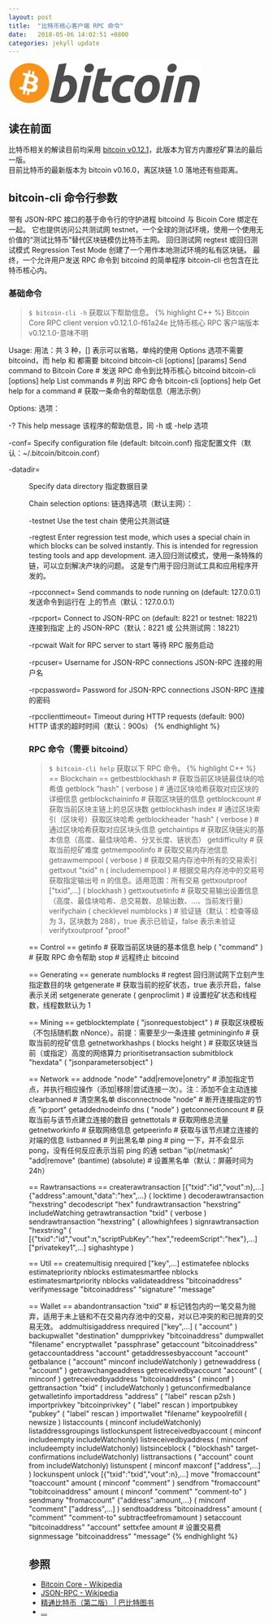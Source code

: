 ```yaml
---
layout: post
title:  "比特币核心客户端 RPC 命令"
date:   2018-05-06 14:02:51 +0800
categories: jekyll update
---
```

![bitcoin](/images/20180504/bitcoin.svg)

## 读在前面
比特币相关的解读目前均采用 [bitcoin v0.12.1](https://github.com/bitcoin/bitcoin/tree/v0.12.1)，此版本为官方内置挖矿算法的最后一版。<br>
目前比特币的最新版本为 bitcoin v0.16.0，离区块链 1.0 落地还有些距离。

## bitcoin-cli 命令行参数
带有 JSON-RPC 接口的基于命令行的守护进程 bitcoind 与 Bicoin Core 绑定在一起。
它也提供访问公共测试网 testnet，一个全球的测试环境，使用一个使用无价值的“测试比特币”替代区块链模仿比特币主网。
回归测试网 regtest 或回归测试模式 Regression Test Mode 创建了一个用作本地测试环境的私有区块链。
最终，一个允许用户发送 RPC 命令到 bitcoind 的简单程序 bitcoin-cli 也包含在比特币核心内。

### 基础命令
> `$ bitcoin-cli -h` 获取以下帮助信息。
{% highlight C++ %}
Bitcoin Core RPC client version v0.12.1.0-f61a24e
比特币核心 RPC 客户端版本 v0.12.1.0-意味不明

Usage:
用法：共 3 种，[] 表示可以省略，单纯的使用 Options 选项不需要 bitcoind，而 help 和 <command> 都需要 bitcoind
  bitcoin-cli [options] <command> [params]  Send command to Bitcoin Core # 发送 RPC 命令到比特币核心 bitcoind
  bitcoin-cli [options] help                List commands # 列出 RPC 命令
  bitcoin-cli [options] help <command>      Get help for a command # 获取一条命令的帮助信息（用法示例）

Options:
选项：

  -?
       This help message
       该程序的帮助信息，同 -h 或 -help 选项

  -conf=<file>
       Specify configuration file (default: bitcoin.conf)
       指定配置文件（默认：~/.bitcoin/bitcoin.conf）

  -datadir=<dir>
       Specify data directory
       指定数据目录

Chain selection options:
链选择选项（默认主网）：

  -testnet
       Use the test chain
       使用公共测试链

  -regtest
       Enter regression test mode, which uses a special chain in which blocks
       can be solved instantly. This is intended for regression testing tools
       and app development.
       进入回归测试模式，使用一条特殊的链，可以立刻解决产块的问题。
       这是专门用于回归测试工具和应用程序开发的。

  -rpcconnect=<ip>
       Send commands to node running on <ip> (default: 127.0.0.1)
       发送命令到运行在 <ip> 上的节点（默认：127.0.0.1）

  -rpcport=<port>
       Connect to JSON-RPC on <port> (default: 8221 or testnet: 18221)
       连接到指定 <port> 上的 JSON-RPC（默认：8221 或 公共测试网：18221）

  -rpcwait
       Wait for RPC server to start
       等待 RPC 服务启动

  -rpcuser=<user>
       Username for JSON-RPC connections
       JSON-RPC 连接的用户名

  -rpcpassword=<pw>
       Password for JSON-RPC connections
       JSON-RPC 连接的密码

  -rpcclienttimeout=<n>
       Timeout during HTTP requests (default: 900)
       HTTP 请求的超时时间（默认：900s）
{% endhighlight %}

### RPC 命令（需要 bitcoind）
> `$ bitcoin-cli help` 获取以下 RPC 命令。
{% highlight C++ %}
== Blockchain ==
getbestblockhash # 获取当前区块链最佳块的哈希值
getblock "hash" ( verbose ) # 通过区块哈希获取对应区块的详细信息
getblockchaininfo # 获取区块链的信息
getblockcount # 获取当前区块主链上的总区块数
getblockhash index # 通过区块索引（区块号）获取区块哈希
getblockheader "hash" ( verbose ) # 通过区块哈希获取对应区块头信息
getchaintips # 获取区块链尖的基本信息（高度、最佳块哈希、分叉长度、链状态）
getdifficulty # 获取当前挖矿难度
getmempoolinfo # 获取交易内存池信息
getrawmempool ( verbose ) # 获取交易内存池中所有的交易索引
gettxout "txid" n ( includemempool ) # 根据交易内存池中的交易号获取指定输出号 n 的信息。适用范围：所有交易
gettxoutproof ["txid",...] ( blockhash )
gettxoutsetinfo # 获取交易输出设置信息（高度、最佳块哈希、总交易数、总输出数、...、当前发行量）
verifychain ( checklevel numblocks ) # 验证链（默认：检查等级为 3，区块数为 288），true 表示已验证，false 表示未验证
verifytxoutproof "proof"

== Control ==
getinfo # 获取当前区块链的基本信息
help ( "command" ) # 获取 RPC 命令帮助
stop # 远程终止 bitcoind

== Generating ==
generate numblocks # regtest 回归测试网下立刻产生指定数目的块
getgenerate # 获取当前的挖矿状态，true 表示开启，false 表示关闭
setgenerate generate ( genproclimit ) # 设置挖矿状态和线程数，线程数默认为 1

== Mining ==
getblocktemplate ( "jsonrequestobject" ) # 获取区块模板（不包括随机数 nNonce）。前提：需要至少一条连接
getmininginfo # 获取当前的挖矿信息
getnetworkhashps ( blocks height ) # 获取区块链当前（或指定）高度的网络算力
prioritisetransaction <txid> <priority delta> <fee delta>
submitblock "hexdata" ( "jsonparametersobject" )

== Network ==
addnode "node" "add|remove|onetry" # 添加指定节点，并执行相应操作（添加|移除|尝试连接一次）。注：添加不会主动连接
clearbanned # 清空黑名单
disconnectnode "node" # 断开连接指定的节点 "ip:port"
getaddednodeinfo dns ( "node" )
getconnectioncount # 获取当前与该节点建立连接的数目
getnettotals # 获取网络总流量
getnetworkinfo # 获取网络信息
getpeerinfo # 获取与该节点建立连接的对端的信息
listbanned # 列出黑名单
ping # ping 一下，并不会显示 pong，没有任何反应表示当前 ping 的通
setban "ip(/netmask)" "add|remove" (bantime) (absolute) # 设置黑名单（默认：屏蔽时间为 24h）

== Rawtransactions ==
createrawtransaction [{"txid":"id","vout":n},...] {"address":amount,"data":"hex",...} ( locktime )
decoderawtransaction "hexstring"
decodescript "hex"
fundrawtransaction "hexstring" includeWatching
getrawtransaction "txid" ( verbose )
sendrawtransaction "hexstring" ( allowhighfees )
signrawtransaction "hexstring" ( [{"txid":"id","vout":n,"scriptPubKey":"hex","redeemScript":"hex"},...] ["privatekey1",...] sighashtype )

== Util ==
createmultisig nrequired ["key",...]
estimatefee nblocks
estimatepriority nblocks
estimatesmartfee nblocks
estimatesmartpriority nblocks
validateaddress "bitcoinaddress"
verifymessage "bitcoinaddress" "signature" "message"

== Wallet ==
abandontransaction "txid" # 标记钱包内的一笔交易为抛弃，适用于未上链和不在交易内存池中的交易，对以已冲突的和已抛弃的交易无效。
addmultisigaddress nrequired ["key",...] ( "account" )
backupwallet "destination"
dumpprivkey "bitcoinaddress"
dumpwallet "filename"
encryptwallet "passphrase"
getaccount "bitcoinaddress"
getaccountaddress "account"
getaddressesbyaccount "account"
getbalance ( "account" minconf includeWatchonly )
getnewaddress ( "account" )
getrawchangeaddress
getreceivedbyaccount "account" ( minconf )
getreceivedbyaddress "bitcoinaddress" ( minconf )
gettransaction "txid" ( includeWatchonly )
getunconfirmedbalance
getwalletinfo
importaddress "address" ( "label" rescan p2sh )
importprivkey "bitcoinprivkey" ( "label" rescan )
importpubkey "pubkey" ( "label" rescan )
importwallet "filename"
keypoolrefill ( newsize )
listaccounts ( minconf includeWatchonly)
listaddressgroupings
listlockunspent
listreceivedbyaccount ( minconf includeempty includeWatchonly)
listreceivedbyaddress ( minconf includeempty includeWatchonly)
listsinceblock ( "blockhash" target-confirmations includeWatchonly)
listtransactions ( "account" count from includeWatchonly)
listunspent ( minconf maxconf  ["address",...] )
lockunspent unlock [{"txid":"txid","vout":n},...]
move "fromaccount" "toaccount" amount ( minconf "comment" )
sendfrom "fromaccount" "tobitcoinaddress" amount ( minconf "comment" "comment-to" )
sendmany "fromaccount" {"address":amount,...} ( minconf "comment" ["address",...] )
sendtoaddress "bitcoinaddress" amount ( "comment" "comment-to" subtractfeefromamount )
setaccount "bitcoinaddress" "account"
settxfee amount # 设置交易费
signmessage "bitcoinaddress" "message"
{% endhighlight %}

## 参照
* [Bitcoin Core - Wikipedia](https://en.wikipedia.org/wiki/Bitcoin_Core)
* [JSON-RPC - Wikipedia](https://en.wikipedia.org/wiki/JSON-RPC)
* [精通比特币（第二版） \| 巴比特图书](http://book.8btc.com/masterbitcoin2cn)
* [...](https://github.com/mistydew/blockchain)
